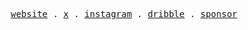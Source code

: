 <p align="center">
  <samp>
    <a href="https://jdion.xyz/">website</a> .
    <a href="https://twitter.com/0xjdion">x</a> .
    <a href="https://instagram.com/0xjdion">instagram</a> .
    <a href="https://dribbble.com/jonathandion">dribble</a> .
    <a href="https://github.com/sponsors/jonathandion">sponsor</a>
  </samp>
</p>
